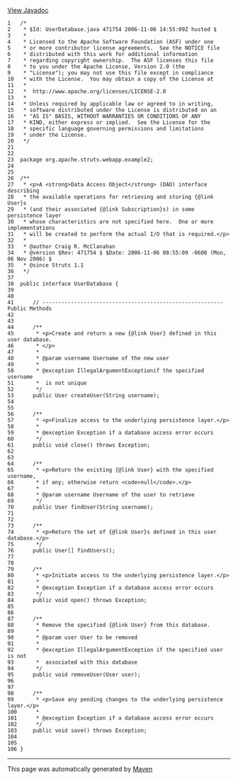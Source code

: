 [View Javadoc](../../../../../../apidocs/org/apache/struts/webapp/example2/UserDatabase.html.md)


    1   /*
    2    * $Id: UserDatabase.java 471754 2006-11-06 14:55:09Z husted $
    3    *
    4    * Licensed to the Apache Software Foundation (ASF) under one
    5    * or more contributor license agreements.  See the NOTICE file
    6    * distributed with this work for additional information
    7    * regarding copyright ownership.  The ASF licenses this file
    8    * to you under the Apache License, Version 2.0 (the
    9    * "License"); you may not use this file except in compliance
    10   * with the License.  You may obtain a copy of the License at
    11   *
    12   *  http://www.apache.org/licenses/LICENSE-2.0
    13   *
    14   * Unless required by applicable law or agreed to in writing,
    15   * software distributed under the License is distributed on an
    16   * "AS IS" BASIS, WITHOUT WARRANTIES OR CONDITIONS OF ANY
    17   * KIND, either express or implied.  See the License for the
    18   * specific language governing permissions and limitations
    19   * under the License.
    20   */
    21  
    22  
    23  package org.apache.struts.webapp.example2;
    24  
    25  
    26  /**
    27   * <p>A <strong>Data Access Object</strong> (DAO) interface describing
    28   * the available operations for retrieving and storing {@link User}s
    29   * (and their associated {@link Subscription}s) in some persistence layer
    30   * whose characteristics are not specified here.  One or more implementations
    31   * will be created to perform the actual I/O that is required.</p>
    32   *
    33   * @author Craig R. McClanahan
    34   * @version $Rev: 471754 $ $Date: 2006-11-06 08:55:09 -0600 (Mon, 06 Nov 2006) $
    35   * @since Struts 1.1
    36   */
    37  
    38  public interface UserDatabase {
    39  
    40  
    41      // --------------------------------------------------------- Public Methods
    42  
    43  
    44      /**
    45       * <p>Create and return a new {@link User} defined in this user database.
    46       * </p>
    47       *
    48       * @param username Username of the new user
    49       *
    50       * @exception IllegalArgumentExceptionif the specified username
    51       *  is not unique
    52       */
    53      public User createUser(String username);
    54  
    55  
    56      /**
    57       * <p>Finalize access to the underlying persistence layer.</p>
    58       *
    59       * @exception Exception if a database access error occurs
    60       */
    61      public void close() throws Exception;
    62  
    63  
    64      /**
    65       * <p>Return the existing {@link User} with the specified username,
    66       * if any; otherwise return <code>null</code>.</p>
    67       *
    68       * @param username Username of the user to retrieve
    69       */
    70      public User findUser(String username);
    71  
    72  
    73      /**
    74       * <p>Return the set of {@link User}s defined in this user database.</p>
    75       */
    76      public User[] findUsers();
    77  
    78  
    79      /**
    80       * <p>Initiate access to the underlying persistence layer.</p>
    81       *
    82       * @exception Exception if a database access error occurs
    83       */
    84      public void open() throws Exception;
    85  
    86  
    87      /**
    88       * Remove the specified {@link User} from this database.
    89       *
    90       * @param user User to be removed
    91       *
    92       * @exception IllegalArgumentException if the specified user is not
    93       *  associated with this database
    94       */
    95      public void removeUser(User user);
    96  
    97  
    98      /**
    99       * <p>Save any pending changes to the underlying persistence layer.</p>
    100      *
    101      * @exception Exception if a database access error occurs
    102      */
    103     public void save() throws Exception;
    104 
    105 
    106 }

------------------------------------------------------------------------

This page was automatically generated by [Maven](http://maven.apache.org/)

